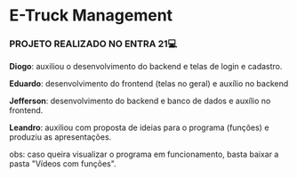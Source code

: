 # E-Truck Management

### PROJETO REALIZADO NO ENTRA 21💻

**Diogo**: auxiliou o desenvolvimento do backend e telas de login e cadastro.

**Eduardo**: desenvolvimento do frontend (telas no geral) e auxílio no backend 

**Jefferson**: desenvolvimento do backend e banco de dados e auxílio no frontend.

**Leandro**: auxiliou com proposta de ideias para o programa (funções) e produziu as apresentações.

obs: caso queira visualizar o programa em funcionamento, basta baixar a pasta "Vídeos com funções".

